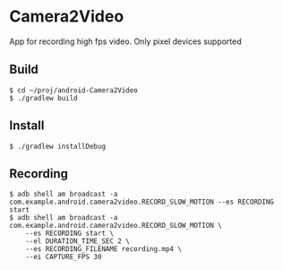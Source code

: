 # Camera2Video

App for recording high fps video. Only pixel devices supported

## Build
```
$ cd ~/proj/android-Camera2Video
$ ./gradlew build
```

## Install
```
$ ./gradlew installDebug
```

## Recording
```
$ adb shell am broadcast -a com.example.android.camera2video.RECORD_SLOW_MOTION --es RECORDING start
$ adb shell am broadcast -a com.example.android.camera2video.RECORD_SLOW_MOTION \
    --es RECORDING start \
    --el DURATION_TIME_SEC 2 \
    --es RECORDING_FILENAME recording.mp4 \
    --ei CAPTURE_FPS 30
```


